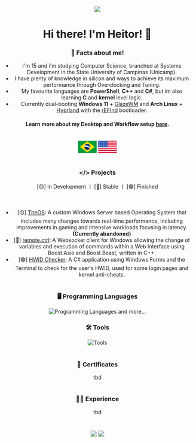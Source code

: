 ![](https://komarev.com/ghpvc/?username=heitorrosa&style=flat&color=grey)

# Hi there! I'm Heitor! 👋

### 🤔 Facts about me!

- I'm 15 and i'm studying Computer Science, branched at Systems Development in the State University of Campinas (Unicamp).
- I have plenty of knowledge in silicon and ways to achieve its maximum performance through Overclocking and Tuning.
- My favourite languages are **PowerShell**, **C++** and **C#**, but im also learning **C** and **kernel** level logic.
- Currently dual-booting **Windows 11** + [GlazeWM](https://github.com/glzr-io/glazewm) and **Arch Linux** + [Hyprland](https://github.com/hyprwm) with the [rEFInd](https://github.com/2KAbhishek/refind2k) bootloader.

#### Learn more about my Desktop and Workflow setup [here](https://github.com/heitorrosa/.files).

<br>

<div>
 <img width="50" src="/assets/BR.svg">
 <img width="50" src="/assets/US.svg">
</div>


#

### </> Projects
[🟡] In Development 〡 [🔵] Stable 〡 [🟢] Finished

<br>

- [🟡] [TheOS](https://github.com/heitorrosa/TheOS): A custom Windows Server based Operating System that includes many changes towards real-time performance, including improvements in gaming and intensive workloads focusing in latency. **(Currently abandoned)**
- [🔵] [remote.ctrl](https://github.com/heitorrosa/remote.ctrl): A Websocket client for Windows allowing the change of variables and execution of commands within a Web Interface using Boost.Asio and Boost.Beast, written in C++.
- [🟢] [HWID Checker](https://github.com/heitorrosa/hwid-checker): A C# application using Windows Forms and the Terminal to check for the user's HWID, used for some login pages and kernel anti-cheats.

#

### 🖥️ Programming Languages
![Programming Languages](https://go-skill-icons.vercel.app/api/icons?i=bash,powershell,cs,cpp,py,lua,nodejs,html,css,js,jquery,bootstrap,php&perline=13)
 and more...

### 🛠️ Tools
![Tools](https://go-skill-icons.vercel.app/api/icons?i=windows,linux,android,github,git,arduino,visualstudio,vscode,sublime,dotnet,virtualbox,blender,unity,godot,gamemakerstudio,robloxstudio,canva&perline=13)


#

### 📜 Certificates
tbd

#

### 👨‍💻 Experience
tbd

#

<html align="center">
  <div align="center">
  <img height=180px align="center" src="https://github-readme-stats.vercel.app/api?username=heitorrosa&show_icons=true&theme=dark#gh-dark-mode-only">
      <img height=180px align="center" src="https://github-readme-stats.vercel.app/api/top-langs/?username=heitorrosa&layout=compact&theme=dark#gh-dark-mode-only">
  </div>
</html>

<br>
